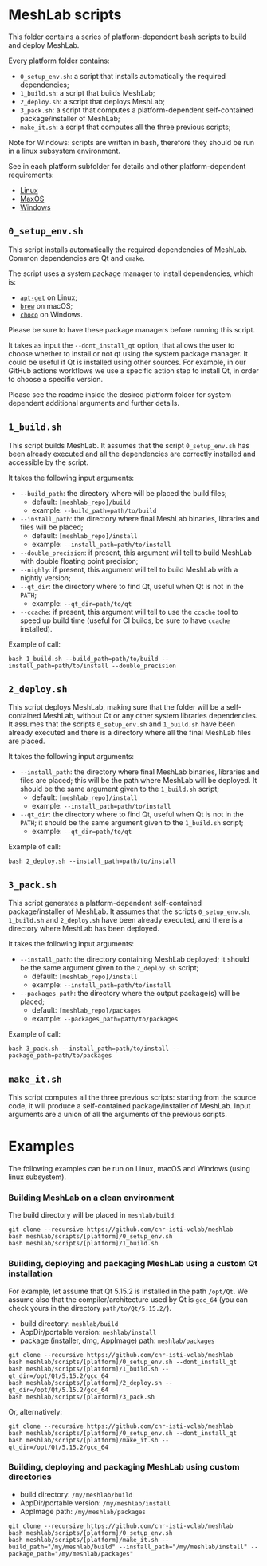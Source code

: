 # MeshLab scripts

This folder contains a series of platform-dependent bash scripts to build and deploy MeshLab.

Every platform folder contains:

* `0_setup_env.sh`: a script that installs automatically the required dependencies;
* `1_build.sh`: a script that builds MeshLab;
* `2_deploy.sh`: a script that deploys MeshLab;
* `3_pack.sh`: a script that computes a platform-dependent self-contained package/installer of MeshLab;
* `make_it.sh`: a script that computes all the three previous scripts;

Note for Windows: scripts are written in bash, therefore they should be run in a linux subsystem environment.

See in each platform subfolder for details and other platform-dependent requirements:
- [Linux](https://github.com/cnr-isti-vclab/meshlab/tree/main/scripts/Linux)
- [MaxOS](https://github.com/cnr-isti-vclab/meshlab/tree/main/scripts/macOS)
- [Windows](https://github.com/cnr-isti-vclab/meshlab/tree/main/scripts/Windows)

## `0_setup_env.sh`

This script installs automatically the required dependencies of MeshLab. Common dependencies are Qt and `cmake`.

The script uses a system package manager to install dependencies, which is:
  - [`apt-get`](https://linux.die.net/man/8/apt-get) on Linux;
  - [`brew`](https://brew.sh/) on macOS;
  - [`choco`](https://community.chocolatey.org/) on Windows.

Please be sure to have these package managers before running this script.

It takes as input the `--dont_install_qt` option, that allows the user to choose whether to install or not qt using the system package manager. It could be useful if Qt is installed using other sources. For example, in our GitHub actions workflows we use a specific action step to install Qt, in order to choose a specific version. 

Please see the readme inside the desired platform folder for system dependent additional arguments and further details.

## `1_build.sh`

This script builds MeshLab. It assumes that the script `0_setup_env.sh` has been already executed and all the dependencies are correctly installed and accessible by the script.

It takes the following input arguments: 
  - `--build_path`: the directory where will be placed the build files; 
    - default: `[meshlab_repo]/build`
    - example: `--build_path=path/to/build`
  - `--install_path`: the directory where final MeshLab binaries, libraries and files will be placed;
    - default: `[meshlab_repo]/install`
    - example: `--install_path=path/to/install`
  - `--double_precision`: if present, this argument will tell to build MeshLab with double floating point precision;
  - `--nighly`: if present, this argument will tell to build MeshLab with a nightly version;
  - `--qt_dir`: the directory where to find Qt, useful when Qt is not in the `PATH`;
    - example: `--qt_dir=path/to/qt`
  - `--ccache`: if present, this argument will tell to use the `ccache` tool to speed up build time (useful for CI builds, be sure to have `ccache` installed).

Example of call: 
```
bash 1_build.sh --build_path=path/to/build --install_path=path/to/install --double_precision
```

## `2_deploy.sh`

This script deploys MeshLab, making sure that the folder will be a self-contained MeshLab, without Qt or any other system libraries dependencies. It assumes that the scripts `0_setup_env.sh` and `1_build.sh` have been  already executed and there is a directory where all the final MeshLab files are placed.

It takes the following input arguments:
  - `--install_path`: the directory where final MeshLab binaries, libraries and files are placed; this will be the path where MeshLab will be deployed. It should be the same argument given to the `1_build.sh` script;
    - default: `[meshlab_repo]/install`
    - example: `--install_path=path/to/install`
  - `--qt_dir`: the directory where to find Qt, useful when Qt is not in the `PATH`; it should be the same argument given to the `1_build.sh` script;
    - example: `--qt_dir=path/to/qt`

Example of call:
```
bash 2_deploy.sh --install_path=path/to/install
```

## `3_pack.sh`

This script generates a platform-dependent self-contained package/installer of MeshLab. It assumes that the scripts `0_setup_env.sh`, `1_build.sh` and `2_deploy.sh` have been already executed, and there is a directory where MeshLab has been deployed. 

It takes the following input arguments:
  - `--install_path`: the directory containing MeshLab deployed; it should be the same argument given to the `2_deploy.sh` script;
    - default: `[meshlab_repo]/install`
    - example: `--install_path=path/to/install`
  - `--packages_path`: the directory where the output package(s) will be placed;
    - default: `[meshlab_repo]/packages`
    - example: `--packages_path=path/to/packages`

Example of call:
```
bash 3_pack.sh --install_path=path/to/install --package_path=path/to/packages
```

## `make_it.sh`

This script computes all the three previous scripts: starting from the source code, it will produce a self-contained package/installer of MeshLab. Input arguments are a union of all the arguments of the previous scripts.

# Examples

The following examples can be run on Linux, macOS and Windows (using linux subsystem).

### Building MeshLab on a clean environment

The build directory will be placed in `meshlab/build`:

	git clone --recursive https://github.com/cnr-isti-vclab/meshlab
	bash meshlab/scripts/[platform]/0_setup_env.sh
	bash meshlab/scripts/[platform]/1_build.sh

### Building, deploying and packaging MeshLab using a custom Qt installation

For example, let assume that Qt 5.15.2 is installed in the path `/opt/Qt`. We assume also that the compiler/architecture used by Qt is `gcc_64` (you can check yours in the directory `path/to/Qt/5.15.2/`). 

* build directory: `meshlab/build`
* AppDir/portable version: `meshlab/install`
* package (installer, dmg, AppImage) path: `meshlab/packages`

```
git clone --recursive https://github.com/cnr-isti-vclab/meshlab
bash meshlab/scripts/[platform]/0_setup_env.sh --dont_install_qt
bash meshlab/scripts/[platform]/1_build.sh --qt_dir=/opt/Qt/5.15.2/gcc_64
bash meshlab/scripts/[platform]/2_deploy.sh --qt_dir=/opt/Qt/5.15.2/gcc_64
bash meshlab/scripts/[plarform]/3_pack.sh
```

Or, alternatively:

```
git clone --recursive https://github.com/cnr-isti-vclab/meshlab
bash meshlab/scripts/[platform]/0_setup_env.sh --dont_install_qt
bash meshlab/scripts/[platform]/make_it.sh --qt_dir=/opt/Qt/5.15.2/gcc_64
```

### Building, deploying and packaging MeshLab using custom directories

* build directory: `/my/meshlab/build`
* AppDir/portable version: `/my/meshlab/install`
* AppImage path: `/my/meshlab/packages`

```
git clone --recursive https://github.com/cnr-isti-vclab/meshlab
bash meshlab/scripts/[platform]/0_setup_env.sh
bash meshlab/scripts/[platform]/make_it.sh --build_path="/my/meshlab/build" --install_path="/my/meshlab/install" --package_path="/my/meshlab/packages"
```
